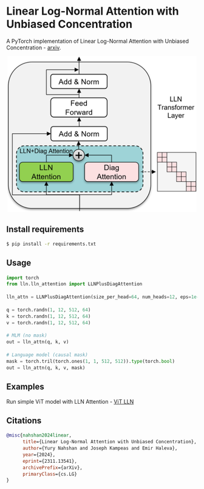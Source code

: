 # Linear Log-Normal Attention with Unbiased Concentration

A PyTorch implementation of Linear Log-Normal Attention with Unbiased Concentration - [arxiv](https://arxiv.org/abs/2311.13541).

<p align="center">
    <img src="fig/LLN_transfomer_layer.png" width="500px"></img>
</p>

## Install requirements
```bash
$ pip install -r requirements.txt
```

## Usage

```python
import torch
from lln.lln_attention import LLNPlusDiagAttention

lln_attn = LLNPlusDiagAttention(size_per_head=64, num_heads=12, eps=1e-5)

q = torch.randn(1, 12, 512, 64)
k = torch.randn(1, 12, 512, 64)
v = torch.randn(1, 12, 512, 64)

# MLM (no mask)
out = lln_attn(q, k, v)

# Language model (causal mask)
mask = torch.tril(torch.ones(1, 1, 512, 512)).type(torch.bool)
out = lln_attn(q, k, v, mask)
```

## Examples

Run simple ViT model with LLN Attention - [ViT LLN](examples/vit/README.md)

## Citations

```bibtex
@misc{nahshan2024linear,
      title={Linear Log-Normal Attention with Unbiased Concentration}, 
      author={Yury Nahshan and Joseph Kampeas and Emir Haleva},
      year={2024},
      eprint={2311.13541},
      archivePrefix={arXiv},
      primaryClass={cs.LG}
}
```
